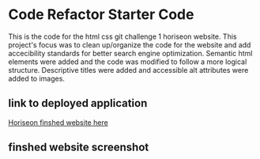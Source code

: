 # Code Refactor Starter Code

This is the code for the html css git challenge 1 horiseon website. This project's focus was to clean up/organize the code for the website and add accecibility standards for better search engine optimization. Semantic html elements were added and the code was modified to follow a more logical structure. Descriptive titles were added and accessible alt attributes were added to images.

## link to deployed application
<a href="nehemiascolon.github.io/project-1-code-refactor">Horiseon finshed website here</a>

## finshed website screenshot

